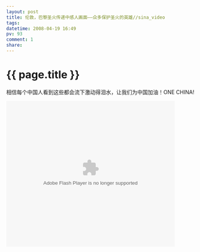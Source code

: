 ```yaml
---
layout: post
title: 伦敦，巴黎圣火传递中感人画面——众多保护圣火的英雄//sina_video
tags: 
datetime: 2008-04-19 16:49
pv: 93
comment: 1
share: 
---
```


{{ page.title }}
================

 <p>相信每个中国人看到这些都会流下激动得泪水，让我们为中国加油！ONE CHINA!</p><p> </p><p><embed height="390" loop="false" menu="false" play="true" pluginspage="http://www.macromedia.com/go/getflashplayer" src="http://vhead.blog.sina.com.cn/player/outer_player.swf?auto=1&amp;vid=12308307&amp;uid=1175645484" style="width: 450px; height: 390px;" type="application/x-shockwave-flash" width="450" wmode="window" allowscriptaccess="never" /></p><p> </p> 

